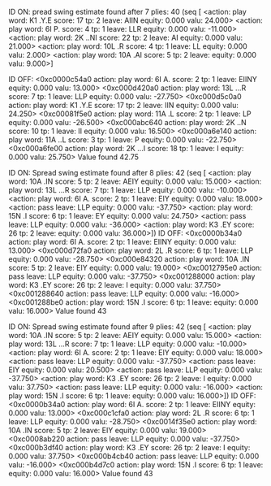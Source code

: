 ID ON:
pread swing estimate found after 7 plies: 40 (seq [
<action: play word: K1 .Y.E score: 17 tp: 2 leave: AIIN equity: 0.000 valu: 24.000>
<action: play word: 6I P. score: 4 tp: 1 leave: LLR equity: 0.000 valu: -11.000>
<action: play word: 2K ..NI score: 22 tp: 2 leave: AI equity: 0.000 valu: 21.000>
<action: play word: 10L .R score: 4 tp: 1 leave: LL equity: 0.000 valu: 2.000>
<action: play word: 10A .AI score: 5 tp: 2 leave: equity: 0.000 valu: 9.000>]

ID OFF:
<0xc0000c54a0 action: play word: 6I A. score: 2 tp: 1 leave: EIINY equity: 0.000 valu: 13.000>
<0xc000d420a0 action: play word: 13L ...R score: 7 tp: 1 leave: LLP equity: 0.000 valu: -27.750>
<0xc000d5c0a0 action: play word: K1 .Y.E score: 17 tp: 2 leave: IIN equity: 0.000 valu: 24.250>
<0xc00081f5e0 action: play word: 11A .L score: 2 tp: 1 leave: LP equity: 0.000 valu: -26.500>
<0xc000abc640 action: play word: 2K ..N score: 10 tp: 1 leave: II equity: 0.000 valu: 16.500>
<0xc000a6e140 action: play word: 11A ..L score: 3 tp: 1 leave: P equity: 0.000 valu: -22.750>
<0xc000a6fe00 action: play word: 2K ...I score: 18 tp: 1 leave: I equity: 0.000 valu: 25.750>
Value found 42.75

ID ON:
Spread swing estimate found after 8 plies: 42 (seq [
<action: play word: 10A .IN score: 5 tp: 2 leave: AEIY equity: 0.000 valu: 15.000>
<action: play word: 13L ...R score: 7 tp: 1 leave: LLP equity: 0.000 valu: -10.000>
<action: play word: 6I A. score: 2 tp: 1 leave: EIY equity: 0.000 valu: 18.000>
<action: pass leave: LLP equity: 0.000 valu: -37.750>
<action: play word: 15N .I score: 6 tp: 1 leave: EY equity: 0.000 valu: 24.750>
<action: pass leave: LLP equity: 0.000 valu: -36.000>
<action: play word: K3 .EY score: 26 tp: 2 leave: equity: 0.000 valu: 36.000>])
ID OFF:
<0xc0000b34a0 action: play word: 6I A. score: 2 tp: 1 leave: EIINY equity: 0.000 valu: 13.000>
<0xc000d72fa0 action: play word: 2L .R score: 6 tp: 1 leave: LLP equity: 0.000 valu: -28.750>
<0xc000e84320 action: play word: 10A .IN score: 5 tp: 2 leave: EIY equity: 0.000 valu: 19.000>
<0xc0012795e0 action: pass leave: LLP equity: 0.000 valu: -37.750> <0xc001288000 action: play word: K3 .EY score: 26 tp: 2 leave: I equity: 0.000 valu: 37.750>
<0xc001288640 action: pass leave: LLP equity: 0.000 valu: -16.000> <0xc001288be0 action: play word: 15N .I score: 6 tp: 1 leave: equity: 0.000 valu: 16.000>
Value found 43

ID ON:
Spread swing estimate found after 9 plies: 42 (seq [
<action: play word: 10A .IN score: 5 tp: 2 leave: AEIY equity: 0.000 valu: 15.000>
<action: play word: 13L ...R score: 7 tp: 1 leave: LLP equity: 0.000 valu: -10.000>
<action: play word: 6I A. score: 2 tp: 1 leave: EIY equity: 0.000 valu: 18.000>
<action: pass leave: LLP equity: 0.000 valu: -37.750>
<action: pass leave: EIY equity: 0.000 valu: 20.500>
<action: pass leave: LLP equity: 0.000 valu: -37.750>
<action: play word: K3 .EY score: 26 tp: 2 leave: I equity: 0.000 valu: 37.750>
<action: pass leave: LLP equity: 0.000 valu: -16.000>
<action: play word: 15N .I score: 6 tp: 1 leave: equity: 0.000 valu: 16.000>])
ID OFF:
<0xc0000b34a0 action: play word: 6I A. score: 2 tp: 1 leave: EIINY equity: 0.000 valu: 13.000>
<0xc000c1cfa0 action: play word: 2L .R score: 6 tp: 1 leave: LLP equity: 0.000 valu: -28.750>
<0xc0014f35e0 action: play word: 10A .IN score: 5 tp: 2 leave: EIY equity: 0.000 valu: 19.000>
<0xc0008ab220 action: pass leave: LLP equity: 0.000 valu: -37.750> <0xc000b3df40 action: play word: K3 .EY score: 26 tp: 2 leave: I equity: 0.000 valu: 37.750>
<0xc000b4cb40 action: pass leave: LLP equity: 0.000 valu: -16.000> <0xc000b4d7c0 action: play word: 15N .I score: 6 tp: 1 leave: equity: 0.000 valu: 16.000>
Value found 43
